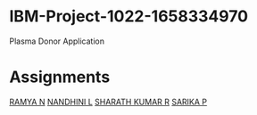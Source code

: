 # IBM-Project-1022-1658334970
Plasma Donor Application

# Assignments
[RAMYA N](https://github.com/IBM-EPBL/IBM-Project-1022-1658334970/tree/main/Assignments/Ramya%20N)
[NANDHINI L](https://github.com/IBM-EPBL/IBM-Project-1022-1658334970/tree/main/Assignments/Nandhini%20L)
[SHARATH KUMAR R](https://github.com/IBM-EPBL/IBM-Project-1022-1658334970/tree/main/Assignments/Sharath%20kumar%20R)
[SARIKA P](https://github.com/IBM-EPBL/IBM-Project-1022-1658334970/tree/main/Assignments/Sarika%20P)
